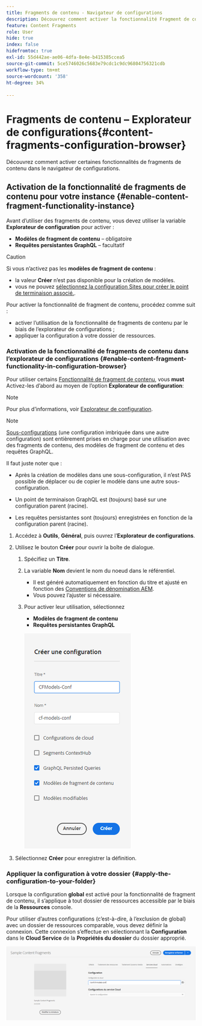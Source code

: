 ```yaml
---
title: Fragments de contenu - Navigateur de configurations
description: Découvrez comment activer la fonctionnalité Fragment de contenu et GraphQL dans l’explorateur de configurations pour utiliser AEM fonctionnalités de diffusion sans interface utilisateur.
feature: Content Fragments
role: User
hide: true
index: false
hidefromtoc: true
exl-id: 55d442ae-ae06-4dfa-8e4e-b415385ccea5
source-git-commit: 5ce5746026c5683e79cdc1c9dc96804756321cdb
workflow-type: tm+mt
source-wordcount: '358'
ht-degree: 34%

---
```


# Fragments de contenu – Explorateur de configurations{#content-fragments-configuration-browser}

<!--
hide: yes
index: no
hidefromtoc: yes
-->

Découvrez comment activer certaines fonctionnalités de fragments de contenu dans le navigateur de configurations.

## Activation de la fonctionnalité de fragments de contenu pour votre instance {#enable-content-fragment-functionality-instance}

Avant d’utiliser des fragments de contenu, vous devez utiliser la variable **Explorateur de configuration** pour activer :

* **Modèles de fragment de contenu** – obligatoire
* **Requêtes persistantes GraphQL** – facultatif

>[!CAUTION]
>
>Si vous n’activez pas les **modèles de fragment de contenu** :
>
>* la valeur **Créer** n’est pas disponible pour la création de modèles.
>* vous ne pouvez [sélectionnez la configuration Sites pour créer le point de terminaison associé.](/help/headless/graphql-api/graphql-endpoint.md).

Pour activer la fonctionnalité de fragment de contenu, procédez comme suit :

* activer l’utilisation de la fonctionnalité de fragments de contenu par le biais de l’explorateur de configurations ;
* appliquer la configuration à votre dossier de ressources.

### Activation de la fonctionnalité de fragments de contenu dans l’explorateur de configurations {#enable-content-fragment-functionality-in-configuration-browser}

Pour utiliser certains [Fonctionnalité de fragment de contenu](#creating-a-content-fragment-model), vous **must** Activez-les d’abord au moyen de l’option **Explorateur de configuration**:

>[!NOTE]
>
>Pour plus d’informations, voir [Explorateur de configuration](/help/implementing/developing/introduction/configurations.md#using-configuration-browser).

>[!NOTE]
>
>[Sous-configurations](/help/implementing/developing/introduction/configurations.md#configuration-resolution) (une configuration imbriquée dans une autre configuration) sont entièrement prises en charge pour une utilisation avec des fragments de contenu, des modèles de fragment de contenu et des requêtes GraphQL.
>
>Il faut juste noter que :
>
>
>* Après la création de modèles dans une sous-configuration, il n’est PAS possible de déplacer ou de copier le modèle dans une autre sous-configuration.
>
>* Un point de terminaison GraphQL est (toujours) basé sur une configuration parent (racine).
>
>* Les requêtes persistantes sont (toujours) enregistrées en fonction de la configuration parent (racine).


1. Accédez à **Outils**, **Général**, puis ouvrez l’**Explorateur de configurations**.

1. Utilisez le bouton **Créer** pour ouvrir la boîte de dialogue.

   1. Spécifiez un **Titre**.
   1. La variable **Nom** devient le nom du noeud dans le référentiel.
      * Il est généré automatiquement en fonction du titre et ajusté en fonction des [Conventions de dénomination AEM](/help/implementing/developing/introduction/naming-conventions.md).
      * Vous pouvez l’ajuster si nécessaire.
   1. Pour activer leur utilisation, sélectionnez
      * **Modèles de fragment de contenu**
      * **Requêtes persistantes GraphQL**

      ![Définir la configuration](assets/cfm-conf-01.png)

1. Sélectionnez **Créer** pour enregistrer la définition.

<!-- 1. Select the location appropriate to your website. -->

### Appliquer la configuration à votre dossier {#apply-the-configuration-to-your-folder}

Lorsque la configuration **global** est activé pour la fonctionnalité de fragment de contenu, il s’applique à tout dossier de ressources accessible par le biais de la **Ressources** console.

Pour utiliser d’autres configurations (c’est-à-dire, à l’exclusion de global) avec un dossier de ressources comparable, vous devez définir la connexion. Cette connexion s’effectue en sélectionnant la **Configuration** dans le **Cloud Service** de la **Propriétés du dossier** du dossier approprié.

![Appliquer la configuration](assets/cfm-conf-02.png)
